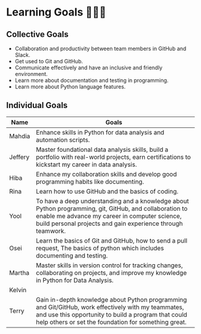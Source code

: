# Learning Goals 🧑🏽‍💻

## Collective Goals

- Collaboration and productivity between team members in GitHub and Slack.
- Get used to Git and GitHub.
- Communicate effectively and have an inclusive and friendly environment.
- Learn more about documentation and testing in programming.
- Learn more about Python language features.

## Individual Goals

| Name    | Goals                                                              |
| ------- | ------------------------------------------------------------------ |
| Mahdia  | Enhance skills in Python for data analysis and automation scripts. |
| Jeffery | Master foundational data analysis skills, build a portfolio with real-world projects, earn certifications to kickstart my career in data analysis. |
| Hiba    | Enhance my collaboration skills and develop good programming habits like documenting. |
| Rina    | Learn how to use GitHub and the basics of coding.                 |
| Yool    | To have a deep understanding and a knowledge about Python programming, git, GitHub, and collaboration to enable me advance my career in computer science, build personal projects and gain experience through teamwork.                                                                |
| Osei    |    Learn the basics of Git and GitHub, how to send a pull request, The basics of python which includes documenting and testing.                                                                |
| Martha  | Master skills in version control for tracking changes, collaborating on projects, and improve my knowledge in Python for Data Analysis. |
| Kelvin  |                                                                    |
| Terry   | Gain in-depth knowledge about Python programming and Git/GitHub, work effectively with my teammates, and use this opportunity to build a program that could help others or set the foundation for something great. |
